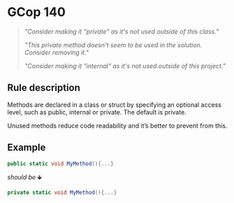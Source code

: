 ﻿# GCop 140

> *"Consider making it "private" as it's not used outside of this class."*
> 
> *"This private method doesn't seem to be used in the solution. Consider removing it."*
> 
> *"Consider making it "internal" as it's not used outside of this project."*

## Rule description

Methods are declared in a class or struct by specifying an optional access level, such as public, internal or private. The default is private.

Unused methods reduce code readability and it’s better to prevent from this.

## Example

```csharp
public static void MyMethod(){...}
```

*should be* 🡻

```csharp
private static void MyMethod(){...}
```
